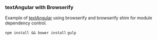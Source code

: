 ### textAngular with Browserify
Example of [textAngular] using browserify and browserify shim for module dependency control.

`npm install && bower install`
`gulp`

[textAngular]: https://github.com/fraywing/textAngular